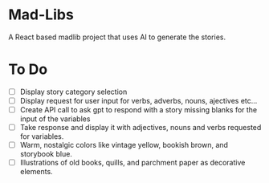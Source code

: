 # Mad-Libs
A React based madlib project that uses AI to generate the stories.

# To Do
- [ ] Display story category selection
- [ ] Display request for user input for verbs, adverbs, nouns, ajectives etc...
- [ ] Create API call to ask gpt to respond with a story missing blanks for the input of the variables
- [ ] Take response and display it with adjectives, nouns and verbs requested for variables.
- [ ] Warm, nostalgic colors like vintage yellow, bookish brown, and storybook blue.
- [ ] Illustrations of old books, quills, and parchment paper as decorative elements.
